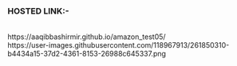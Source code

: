 <h3>HOSTED LINK:-</h3><br>
https://aaqibbashirmir.github.io/amazon_test05/<br>
https://user-images.githubusercontent.com/118967913/261850310-b4434a15-37d2-4361-8153-26988c645337.png

